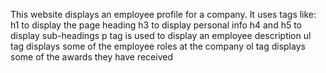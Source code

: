 This website displays an employee profile for a company.
It uses tags like:
    h1 to display the page heading
    h3 to display personal info
    h4  and h5 to display sub-headings
    p tag is used to display an employee description
    ul tag displays some of the employee roles at the company
    ol tag displays some of the awards they have received